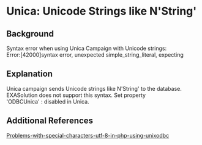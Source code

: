 # Unica: Unicode Strings like N'String' 
## Background

Syntax error when using Unica Campaign with Unicode strings:  
Error:[42000]syntax error, unexpected simple_string_literal, expecting

## Explanation

Unica campaign sends Unicode strings like N'String' to the database. EXASolution does not support this syntax. Set property  
'ODBCUnica' : disabled in Unica.

## Additional References

[Problems-with-special-characters-utf-8-in-php-using-unixodbc](https://community.exasol.com/t5/connect-with-exasol/problems-with-special-characters-utf-8-in-php-using-unixodbc/ta-p/1049) 

